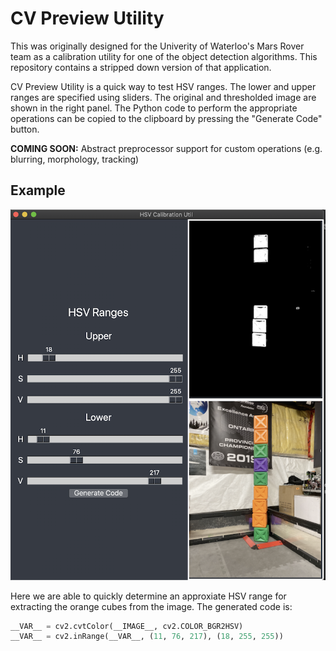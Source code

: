 # CV Preview Utility

This was originally designed for the Univerity of Waterloo's Mars Rover team as a calibration utility for one of the object detection algorithms. This repository contains a stripped down version of that application.

CV Preview Utility is a quick way to test HSV ranges. The lower and upper ranges are specified using sliders. The original and thresholded image are shown in the right panel. The Python code to perform the appropriate operations can be copied to the clipboard by pressing the "Generate Code" button. 

**COMING SOON:** Abstract preprocessor support for custom operations (e.g. blurring, morphology, tracking)

## Example

![](data/screenshot.png)

Here we are able to quickly determine an approxiate HSV range for extracting the orange cubes from the image. The generated code is:

``` python
__VAR__ = cv2.cvtColor(__IMAGE__, cv2.COLOR_BGR2HSV)
__VAR__ = cv2.inRange(__VAR__, (11, 76, 217), (18, 255, 255))
```